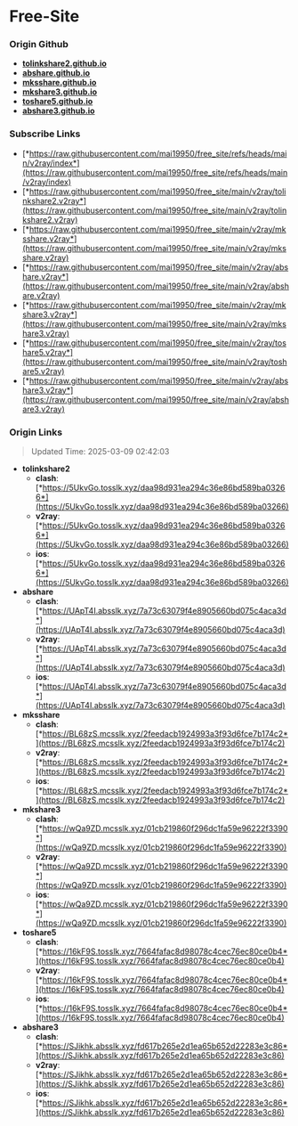 # Free-Site

### Origin Github

- [**tolinkshare2.github.io**](https://github.com/tolinkshare2/tolinkshare2.github.io)
- [**abshare.github.io**](https://github.com/abshare/abshare.github.io)
- [**mksshare.github.io**](https://github.com/mksshare/mksshare.github.io)
- [**mkshare3.github.io**](https://github.com/mkshare3/mkshare3.github.io)
- [**toshare5.github.io**](https://github.com/toshare5/toshare5.github.io)
- [**abshare3.github.io**](https://github.com/abshare3/abshare3.github.io)

### Subscribe Links

- [*https://raw.githubusercontent.com/mai19950/free_site/refs/heads/main/v2ray/index*](https://raw.githubusercontent.com/mai19950/free_site/refs/heads/main/v2ray/index)
- [*https://raw.githubusercontent.com/mai19950/free_site/main/v2ray/tolinkshare2.v2ray*](https://raw.githubusercontent.com/mai19950/free_site/main/v2ray/tolinkshare2.v2ray)
- [*https://raw.githubusercontent.com/mai19950/free_site/main/v2ray/mksshare.v2ray*](https://raw.githubusercontent.com/mai19950/free_site/main/v2ray/mksshare.v2ray)
- [*https://raw.githubusercontent.com/mai19950/free_site/main/v2ray/abshare.v2ray*](https://raw.githubusercontent.com/mai19950/free_site/main/v2ray/abshare.v2ray)
- [*https://raw.githubusercontent.com/mai19950/free_site/main/v2ray/mkshare3.v2ray*](https://raw.githubusercontent.com/mai19950/free_site/main/v2ray/mkshare3.v2ray)
- [*https://raw.githubusercontent.com/mai19950/free_site/main/v2ray/toshare5.v2ray*](https://raw.githubusercontent.com/mai19950/free_site/main/v2ray/toshare5.v2ray)
- [*https://raw.githubusercontent.com/mai19950/free_site/main/v2ray/abshare3.v2ray*](https://raw.githubusercontent.com/mai19950/free_site/main/v2ray/abshare3.v2ray)

### Origin Links

> Updated Time: 2025-03-09 02:42:03

- **tolinkshare2**
  - **clash**: [*https://5UkvGo.tosslk.xyz/daa98d931ea294c36e86bd589ba03266*](https://5UkvGo.tosslk.xyz/daa98d931ea294c36e86bd589ba03266)
  - **v2ray**: [*https://5UkvGo.tosslk.xyz/daa98d931ea294c36e86bd589ba03266*](https://5UkvGo.tosslk.xyz/daa98d931ea294c36e86bd589ba03266)
  - **ios**: [*https://5UkvGo.tosslk.xyz/daa98d931ea294c36e86bd589ba03266*](https://5UkvGo.tosslk.xyz/daa98d931ea294c36e86bd589ba03266)
- **abshare**
  - **clash**: [*https://UApT4I.absslk.xyz/7a73c63079f4e8905660bd075c4aca3d*](https://UApT4I.absslk.xyz/7a73c63079f4e8905660bd075c4aca3d)
  - **v2ray**: [*https://UApT4I.absslk.xyz/7a73c63079f4e8905660bd075c4aca3d*](https://UApT4I.absslk.xyz/7a73c63079f4e8905660bd075c4aca3d)
  - **ios**: [*https://UApT4I.absslk.xyz/7a73c63079f4e8905660bd075c4aca3d*](https://UApT4I.absslk.xyz/7a73c63079f4e8905660bd075c4aca3d)
- **mksshare**
  - **clash**: [*https://BL68zS.mcsslk.xyz/2feedacb1924993a3f93d6fce7b174c2*](https://BL68zS.mcsslk.xyz/2feedacb1924993a3f93d6fce7b174c2)
  - **v2ray**: [*https://BL68zS.mcsslk.xyz/2feedacb1924993a3f93d6fce7b174c2*](https://BL68zS.mcsslk.xyz/2feedacb1924993a3f93d6fce7b174c2)
  - **ios**: [*https://BL68zS.mcsslk.xyz/2feedacb1924993a3f93d6fce7b174c2*](https://BL68zS.mcsslk.xyz/2feedacb1924993a3f93d6fce7b174c2)
- **mkshare3**
  - **clash**: [*https://wQa9ZD.mcsslk.xyz/01cb219860f296dc1fa59e96222f3390*](https://wQa9ZD.mcsslk.xyz/01cb219860f296dc1fa59e96222f3390)
  - **v2ray**: [*https://wQa9ZD.mcsslk.xyz/01cb219860f296dc1fa59e96222f3390*](https://wQa9ZD.mcsslk.xyz/01cb219860f296dc1fa59e96222f3390)
  - **ios**: [*https://wQa9ZD.mcsslk.xyz/01cb219860f296dc1fa59e96222f3390*](https://wQa9ZD.mcsslk.xyz/01cb219860f296dc1fa59e96222f3390)
- **toshare5**
  - **clash**: [*https://16kF9S.tosslk.xyz/7664fafac8d98078c4cec76ec80ce0b4*](https://16kF9S.tosslk.xyz/7664fafac8d98078c4cec76ec80ce0b4)
  - **v2ray**: [*https://16kF9S.tosslk.xyz/7664fafac8d98078c4cec76ec80ce0b4*](https://16kF9S.tosslk.xyz/7664fafac8d98078c4cec76ec80ce0b4)
  - **ios**: [*https://16kF9S.tosslk.xyz/7664fafac8d98078c4cec76ec80ce0b4*](https://16kF9S.tosslk.xyz/7664fafac8d98078c4cec76ec80ce0b4)
- **abshare3**
  - **clash**: [*https://SJikhk.absslk.xyz/fd617b265e2d1ea65b652d22283e3c86*](https://SJikhk.absslk.xyz/fd617b265e2d1ea65b652d22283e3c86)
  - **v2ray**: [*https://SJikhk.absslk.xyz/fd617b265e2d1ea65b652d22283e3c86*](https://SJikhk.absslk.xyz/fd617b265e2d1ea65b652d22283e3c86)
  - **ios**: [*https://SJikhk.absslk.xyz/fd617b265e2d1ea65b652d22283e3c86*](https://SJikhk.absslk.xyz/fd617b265e2d1ea65b652d22283e3c86)
